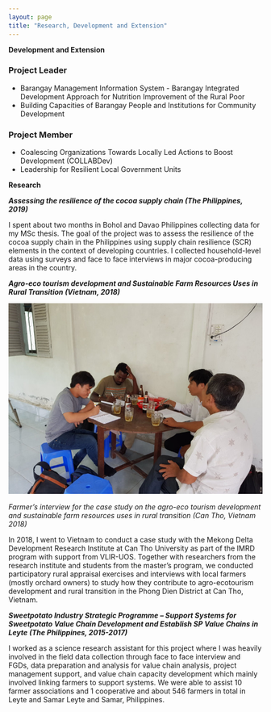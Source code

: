 ```yaml
---
layout: page
title: "Research, Development and Extension"
---
```

**Development and Extension**

### Project Leader

* Barangay Management Information System -  Barangay Integrated Development Approach for Nutrition Improvement of the Rural Poor
* Building Capacities of Barangay People and Institutions for Community Development

### Project Member

* Coalescing Organizations Towards Locally Led Actions to Boost Development (COLLABDev)
* Leadership for Resilient Local Government Units

**Research**

_**Assessing the resilience of the cocoa supply chain (The Philippines, 2019)**_

I spent about two months in Bohol and Davao Philippines collecting data for my MSc thesis. The goal of the project was to assess the resilience of the cocoa supply chain in the Philippines using supply chain resilience (SCR) elements in the context of developing countries. I collected household-level data using surveys and face to face interviews in major cocoa-producing areas in the country. 

_**Agro-eco tourism development and Sustainable Farm Resources Uses in Rural Transition (Vietnam, 2018)**_

![fieldworkpic.jpeg](/assets/images/fieldworkpic.jpeg)

*Farmer’s interview for the case study on the agro-eco tourism development and sustainable farm resources uses in rural transition (Can Tho, Vietnam 2018)*

In 2018, I went to Vietnam to conduct a case study with the Mekong Delta Development Research Institute at Can Tho University as part of the IMRD program with support from VLIR-UOS. Together with researchers from the research institute and students from the master’s program, we conducted participatory rural appraisal exercises and interviews with local farmers (mostly orchard owners) to study how they contribute to agro-ecotourism development and rural transition in the Phong Dien District at Can Tho, Vietnam. 

_**Sweetpotato Industry Strategic Programme – Support Systems for Sweetpotato Value Chain Development and Establish SP Value Chains in Leyte (The Philippines, 2015-2017)**_

I worked as a science research assistant for this project where I was heavily involved in the field data collection through face to face interview and FGDs, data preparation and analysis for value chain analysis, project management support, and value chain capacity development which mainly involved linking farmers to support systems. We were able to assist 10 farmer associations and 1 cooperative and about 546 farmers in total in Leyte and Samar Leyte and Samar, Philippines.
